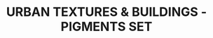---
title: "URBAN TEXTURES & BUILDINGS - PIGMENTS SET"
price: "2200.0" 
desc: "Set Pigmenata x4"
img_path: "/assets/img/ABT401.jpg"
brand: Abteilung
available: true
special_offer: false
new: false
soon: false
cat: "ABTEILUNG-502"
subcat: "ABT-PIGMENTI-SETOVI"
subsubcat: ""
sifra: "ABT401"
---